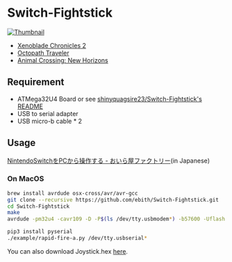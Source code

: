 # Switch-Fightstick
[![Thumbnail](https://i.imgur.com/cJLZUdhl.jpg)](https://twitter.com/ebith/status/954858876028907521)
- [Xenoblade Chronicles 2](https://twitter.com/ebith/status/954858876028907521)
- [Octopath Traveler](https://twitter.com/ebith/status/1079163336862818305)
- [Animal Crossing: New Horizons](https://twitter.com/ebith/status/1242763638756134915)

## Requirement
- ATMega32U4 Board or see [shinyquagsire23/Switch-Fightstick's README](https://github.com/shinyquagsire23/Switch-Fightstick/blob/master/README.md)
- USB to serial adapter
- USB micro-b cable * 2

## Usage
[NintendoSwitchをPCから操作する - おいら屋ファクトリー](https://blog.feelmy.net/control-nintendo-switch-from-computer/)(in Japanese)

### On MacOS
```sh
brew install avrdude osx-cross/avr/avr-gcc
git clone --recursive https://github.com/ebith/Switch-Fightstick.git
cd Switch-Fightstick
make
avrdude -pm32u4 -cavr109 -D -P$(ls /dev/tty.usbmodem*) -b57600 -Uflash:w:Joystick.hex # need reset

pip3 install pyserial
./example/rapid-fire-a.py /dev/tty.usbserial*
```

You can also download Joystick.hex [here](https://github.com/ebith/Switch-Fightstick/releases/latest/download/Joystick.hex).

